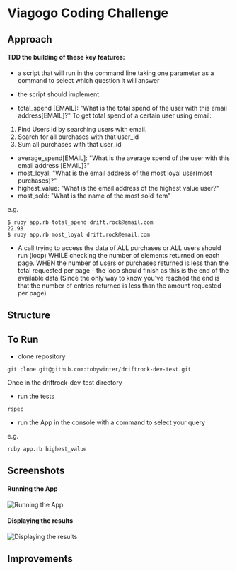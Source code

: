 Viagogo Coding Challenge
========================

## Approach

#### TDD the building of these key features:
- a script that will run in the command line taking one parameter as a command to select which question it will answer

- the script should implement:
- total_spend [EMAIL]: "What is the total spend of the user with this email address[EMAIL]?"
To get total spend of a certain user using email:
1. Find Users id by searching users with email.
2. Search for all purchases with that user_id
3. Sum all purchases with that user_id

- average_spend[EMAIL]: "What is the average spend of the user with this email address [EMAIL]?"
- most_loyal: "What is the email address of the most loyal user(most purchases)?"
- highest_value: "What is the email address of the highest value user?"
- most_sold: "What is the name of the most sold item"

e.g.
```
$ ruby app.rb total_spend drift.rock@email.com
22.98
$ ruby app.rb most_loyal drift.rock@email.com
```

- A call trying to access the data of ALL purchases or ALL users should run (loop) WHILE checking the number of elements returned on each page. WHEN the number of users or purchases returned is less than the total requested per page - the loop should finish as this is the end of the available data.(Since the only way to know you've reached the end is that the number of entries returned is less than the amount requested per page)

## Structure


## To Run

- clone repository

```
git clone git@github.com:tobywinter/driftrock-dev-test.git
```

Once in the driftrock-dev-test directory

- run the tests

```
rspec
```

- run the App in the console with a command to select your query

e.g.
```
ruby app.rb highest_value
```


## Screenshots
#### Running the App

![Running the App](imgs/run_app.png)

#### Displaying the results
![Displaying the results](imgs/results_display.png)

## Improvements
